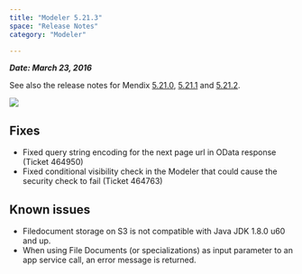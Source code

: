 ```yaml
---
title: "Modeler 5.21.3"
space: "Release Notes"
category: "Modeler"

---
```



***Date: March 23, 2016***

See also the release notes for Mendix [5.21.0](https://world.mendix.com/display/ReleaseNotes/5.21.0), [5.21.1](https://world.mendix.com/display/ReleaseNotes/5.21.1) and [5.21.2](https://world.mendix.com/display/ReleaseNotes/5.21.2).

[![](attachments/12879889/13402533.png)](https://appstore.home.mendix.com/link/modeler/5.21.3)

## Fixes

*   Fixed query string encoding for the next page url in OData response (Ticket 464950)
*   Fixed conditional visibility check in the Modeler that could cause the security check to fail (Ticket 464763)

## Known issues

*   Filedocument storage on S3 is not compatible with Java JDK 1.8.0 u60 and up.
*   When using File Documents (or specializations) as input parameter to an app service call, an error message is returned.